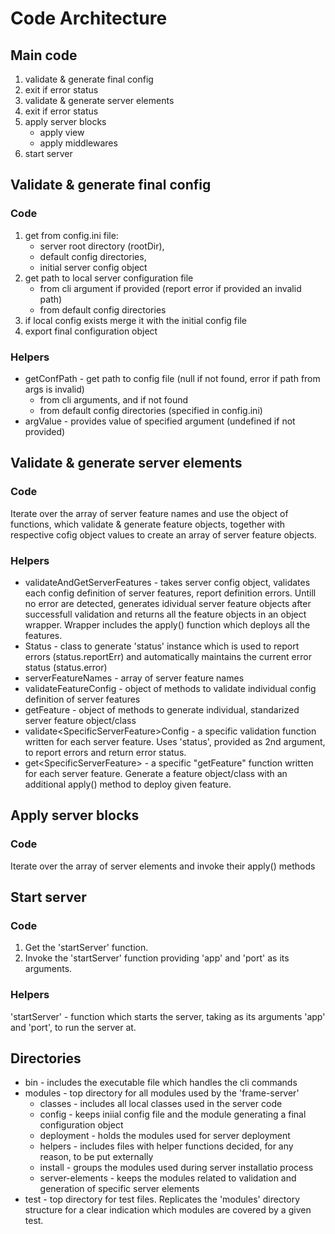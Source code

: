 # Code Architecture

## Main code

1. validate & generate final config
2. exit if error status
3. validate & generate server elements
4. exit if error status
5. apply server blocks
   - apply view
   - apply middlewares
6. start server

## Validate & generate final config

### Code

1. get from config.ini file:
   - server root directory (rootDir),
   - default config directories,
   - initial server config object
2. get path to local server configuration file
   - from cli argument if provided (report error if provided an invalid path)
   - from default config directories
3. if local config exists merge it with the initial config file
4. export final configuration object

### Helpers

- getConfPath - get path to config file (null if not found, error if path from args is invalid)
  - from cli arguments, and if not found
  - from default config directories (specified in config.ini)
- argValue - provides value of specified argument (undefined if not provided)

## Validate & generate server elements

### Code

Iterate over the array of server feature names and use the object of functions, which validate & generate feature objects, together with respective cofig object values to create an array of server feature objects.

### Helpers

- validateAndGetServerFeatures - takes server config object, validates each config definition of server features, report definition errors. Untill no error are detected, generates idividual server feature objects after successfull validation and returns all the feature objects in an object wrapper. Wrapper includes the apply() function which deploys all the features.
- Status - class to generate 'status' instance which is used to report errors (status.reportErr) and automatically maintains the current error status (status.error)
- serverFeatureNames - array of server feature names
- validateFeatureConfig - object of methods to validate individual config definition of server features
- getFeature - object of methods to generate individual, standarized server feature object/class
- validate\<SpecificServerFeature\>Config - a specific validation function written for each server feature. Uses 'status', provided as 2nd argument, to report errors and return error status.
- get\<SpecificServerFeature\> - a specific "getFeature" function written for each server feature. Generate a feature object/class with an additional apply() method to deploy given feature.

## Apply server blocks

### Code

Iterate over the array of server elements and invoke their apply() methods

## Start server

### Code

1. Get the 'startServer' function.
2. Invoke the 'startServer' function providing 'app' and 'port' as its arguments.

### Helpers

'startServer' - function which starts the server, taking as its arguments 'app' and 'port', to run the server at.

## Directories

- bin - includes the executable file which handles the cli commands
- modules - top directory for all modules used by the 'frame-server'
  - classes - includes all local classes used in the server code
  - config - keeps iniial config file and the module generating a final configuration object
  - deployment - holds the modules used for server deployment
  - helpers - includes files with helper functions decided, for any reason, to be put externally
  - install - groups the modules used during server installatio process
  - server-elements - keeps the modules related to validation and generation of specific server elements
- test - top directory for test files. Replicates the 'modules' directory structure for a clear indication which modules are covered by a given test.

